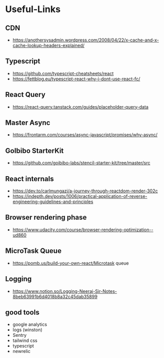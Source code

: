 # Useful-Links

## CDN
* https://anothersysadmin.wordpress.com/2008/04/22/x-cache-and-x-cache-lookup-headers-explained/

## Typescript
* https://github.com/typescript-cheatsheets/react
* https://fettblog.eu/typescript-react-why-i-dont-use-react-fc/

## React Query
* https://react-query.tanstack.com/guides/placeholder-query-data

## Master Async
* https://frontarm.com/courses/async-javascript/promises/why-async/

## GoIbibo StarterKit
* https://github.com/goibibo-labs/stencil-starter-kit/tree/master/src

## React internals
* https://dev.to/carlmungazi/a-journey-through-reactdom-render-302c
* https://indepth.dev/posts/1006/practical-application-of-reverse-engineering-guidelines-and-principles

## Browser rendering phase
* https://www.udacity.com/course/browser-rendering-optimization--ud860

## MicroTask Queue
* https://pomb.us/build-your-own-react/Microtask queue

## Logging
* https://www.notion.so/Logging-Neeraj-Sir-Notes-8beb63991b6d4018b8a32c45dab35899

## good tools
* google analytics
* logs (winston)
* Sentry
* tailwind css
* typescript
* newrelic

